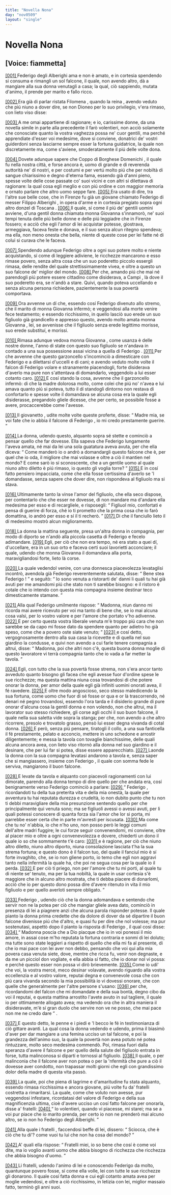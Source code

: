 ```yaml
---
title: "Novella Nona"
day: "nov0509"
layout: "single"
---
```

<div id="nov0509" type="novella" who="fiammetta">
 <h1>
  Novella Nona
 </h1>
 <p>
  <h2>
   [Voice: fiammetta]
  </h2>
 </p>
 <argument>
  <p>
   <a href="{{ site.baseurl }}enDecameron/nov0509#p05090001">
    [001]
   </a>
   <name persref="federigoalberighi" type="person">
    Federigo degli Alberighi
   </name>
   ama e non &egrave; amato, e in cortesia spendendo si consuma e rimangli un sol falcone, il quale, non avendo altro, d&agrave; a mangiare alla sua donna venutagli a casa; la qual, ci&ograve; sappiendo, mutata d'animo, il prende per marito e fallo ricco.
  </p>
 </argument>
 <div3 type="commentary" who="author">
  <p>
   <a href="{{ site.baseurl }}enDecameron/nov0509#p05090002">
    [002]
   </a>
   Era gi&agrave; di parlar ristata
   <name persref="filomena" type="person">
    Filomena
   </name>
   , quando la
   <name persref="fiammetta" type="person">
    reina
   </name>
   , avendo veduto che pi&uacute; niuno a dover dire, se non
   <name persref="dioneo" type="person">
    Dioneo
   </name>
   per lo suo privilegio, v'era rimaso, con lieto viso disse:
  </p>
 </div3>
 <p>
  <a href="{{ site.baseurl }}enDecameron/nov0509#p05090003">
   [003]
  </a>
  A me omai appartiene di ragionare; e io, carissime donne, da una novella simile in parte alla precedente il far&ograve; volentieri, non acci&ograve; solamente che conosciate quanto la vostra vaghezza possa ne' cuor gentili, ma perch&eacute; apprendiate d'esser voi medesime, dove si conviene, donatrici de' vostri guiderdoni senza lasciarne sempre esser la fortuna guidatrice, la quale non discretamente ma, come s'aviene, smoderatamente il pi&uacute; delle volte dona.
 </p>
 <p>
  <a href="{{ site.baseurl }}enDecameron/nov0509#p05090004">
   [004]
  </a>
  Dovete adunque sapere che
  <name persref="coppo" type="person">
   Coppo di Borghese Domenichi
  </name>
  , il quale fu nella nostra citt&agrave;, e forse ancora &egrave;, uomo di grande e di reverenda auttorit&agrave; ne' d&iacute; nostri, e per costumi e per vert&uacute; molto pi&uacute; che per nobilt&agrave; di sangue chiarissimo e degno d'eterna fama, essendo gi&agrave; d'anni pieno, spesse volte delle cose passate co' suoi vicini e con altri si dilettava di ragionare: la qual cosa egli meglio e con pi&uacute; ordine e con maggior memoria e ornato parlare che altro uomo seppe fare.
  <a href="{{ site.baseurl }}enDecameron/nov0509#p05090005">
   [005]
  </a>
  Era usato di dire, tra l'altre sue belle cose, che in
  <name placeref="firenze" type="place">
   Firenze
  </name>
  fu gi&agrave; un giovane chiamato
  <name persref="federigoalberighi" type="person">
   Federigo
  </name>
  di messer
  <name persref="filippoalberighi" type="person">
   Filippo Alberighi
  </name>
  , in opera d'arme e in cortesia pregiato sopra ogni altro donzel di
  <name placeref="toscana" type="place">
   Toscana
  </name>
  .
  <a href="{{ site.baseurl }}enDecameron/nov0509#p05090006">
   [006]
  </a>
  Il quale, s&iacute; come il pi&uacute; de' gentili uomini avviene, d'una gentil donna chiamata monna
  <name persref="giovanna" type="person">
   Giovanna
  </name>
  s'innamor&ograve;, ne' suoi tempi tenuta delle pi&uacute; belle donne e delle pi&uacute; leggiadre che in
  <name placeref="firenze" type="place">
   Firenze
  </name>
  fossero; e acci&ograve; che egli l'amor di lei acquistar potesse, giostrava, armeggiava, faceva feste e donava, e il suo senza alcun ritegno spendeva; ma ella, non meno onesta che bella, niente di queste cose per lei fatte n&eacute; di colui si curava che le faceva.
 </p>
 <p>
  <a href="{{ site.baseurl }}enDecameron/nov0509#p05090007">
   [007]
  </a>
  Spendendo adunque
  <name persref="federigoalberighi" type="person">
   Federigo
  </name>
  oltre a ogni suo potere molto e niente acquistando, s&iacute; come di leggiere adiviene, le ricchezze mancarono e esso rimase povero, senza altra cosa che un suo poderetto piccolo essergli rimasa, delle rendite del quale strettissimamente vivea, e oltre a questo un suo falcone de' miglior del mondo.
  <a href="{{ site.baseurl }}enDecameron/nov0509#p05090008">
   [008]
  </a>
  Per che, amando pi&uacute; che mai n&eacute; parendogli pi&uacute; potere essere cittadino come disiderava, a
  <name placeref="campi" type="place">
   Campi
  </name>
  , l&agrave; dove il suo poderetto era, se n'and&ograve; a stare. Quivi, quando poteva uccellando e senza alcuna persona richiedere, pazientemente la sua povert&agrave; comportava.
 </p>
 <p>
  <a href="{{ site.baseurl }}enDecameron/nov0509#p05090009">
   [009]
  </a>
  Ora avvenne un d&iacute; che, essendo cos&iacute;
  <name persref="federigoalberighi" type="person">
   Federigo
  </name>
  divenuto allo stremo, che il marito di monna
  <name persref="giovanna" type="person">
   Giovanna
  </name>
  inferm&ograve;; e veggendosi alla morte venire fece testamento; e essendo ricchissimo, in quello lasci&ograve; suo erede un suo figliuolo gi&agrave; grandicello e appresso questo, avendo molto amata monna
  <name persref="giovanna" type="person">
   Giovanna
  </name>
  , lei, se avvenisse che il figliuolo senza erede legittimo morisse, suo erede substitu&iacute;, e morissi.
 </p>
 <p>
  <a href="{{ site.baseurl }}enDecameron/nov0509#p05090010">
   [010]
  </a>
  Rimasa adunque vedova monna
  <name persref="giovanna" type="person">
   Giovanna
  </name>
  , come usanza &egrave; delle nostre donne, l'anno di state con questo suo figliuolo se n'andava in contado a una sua possessione assai vicina a quella di
  <name persref="federigoalberighi" type="person">
   Federigo
  </name>
  .
  <a href="{{ site.baseurl }}enDecameron/nov0509#p05090011">
   [011]
  </a>
  Per che avvenne che questo garzoncello s'incominci&ograve; a dimesticare con
  <name persref="federigoalberighi" type="person">
   Federigo
  </name>
  e a dilettarsi d'uccelli e di cani; e avendo veduto molte volte il falcon di
  <name persref="federigoalberighi" type="person">
   Federigo
  </name>
  volare e stranamente piacendogli, forte disiderava d'averlo ma pure non s'attentava di domandarlo, veggendolo a lui esser cotanto caro.
  <a href="{{ site.baseurl }}enDecameron/nov0509#p05090012">
   [012]
  </a>
  E cos&iacute; stando la cosa, avvenne che il garzoncello inferm&ograve;: di che la madre dolorosa molto, come colei che pi&uacute; no' n'avea e lui amava quanto pi&uacute; si poteva, tutto il d&iacute; standogli dintorno non restava di confortarlo e spesse volte il domandava se alcuna cosa era la quale egli disiderasse, pregandolo gliele dicesse, che per certo, se possibile fosse a avere, procaccerebbe come l'avesse.
 </p>
 <p>
  <a href="{{ site.baseurl }}enDecameron/nov0509#p05090013">
   [013]
  </a>
  Il
  <name persref="figliogiovanna-0509" type="person">
   giovanetto
  </name>
  , udite molte volte queste proferte, disse:
  <q direct="unspecified" who="figliogiovanna-0509">
   Madre mia, se voi fate che io abbia il falcone di
   <name persref="federigoalberighi" type="person">
    Federigo
   </name>
   , io mi credo prestamente guerire.
  </q>
 </p>
 <p>
  <a href="{{ site.baseurl }}enDecameron/nov0509#p05090014">
   [014]
  </a>
  La donna, udendo questo, alquanto sopra s&eacute; stette e cominci&ograve; a pensar quello che far dovesse. Ella sapeva che
  <name persref="federigoalberighi" type="person">
   Federigo
  </name>
  lungamente l'aveva amata, n&eacute; mai da lei una sola guatatura aveva avuta, per che ella diceva:
  <q direct="unspecified" who="giovanna">
   Come mander&ograve; io o andr&ograve; a domandargli questo falcone che &egrave;, per quel che io oda, il migliore che mai volasse e oltre a ci&ograve; il mantien nel mondo? E come sar&ograve; io s&iacute; sconoscente, che a un gentile uomo al quale niuno altro diletto &egrave; pi&uacute; rimaso, io questo gli voglia torre?
  </q>
  <a href="{{ site.baseurl }}enDecameron/nov0509#p05090015">
   [015]
  </a>
  E in cos&iacute; fatto pensiero impacciata, come che ella fosse certissima d'averlo se 'l domandasse, senza sapere che dover dire, non rispondeva al figliuolo ma si stava.
 </p>
 <p>
  <a href="{{ site.baseurl }}enDecameron/nov0509#p05090016">
   [016]
  </a>
  Ultimamente tanto la vinse l'amor del figliuolo, che ella seco dispose, per contentarlo che che esser ne dovesse, di non mandare ma d'andare ella medesima per esso e di recargliele, e risposegli:
  <q direct="unspecified" who="giovanna">
   Figliuol mio, confortati e pensa di guerire di forza, ch&eacute; io ti prometto che la prima cosa che io far&ograve; domattina, io andr&ograve; per esso e s&iacute; il ti recher&ograve;.
  </q>
  <a href="{{ site.baseurl }}enDecameron/nov0509#p05090017">
   [017]
  </a>
  Di che il fanciullo lieto il d&iacute; medesimo mostr&ograve; alcun miglioramento.
 </p>
 <p>
  <a href="{{ site.baseurl }}enDecameron/nov0509#p05090018">
   [018]
  </a>
  La
  <name persref="giovanna" type="person">
   donna
  </name>
  la mattina seguente, presa un'altra donna in compagnia, per modo di diporto se n'and&ograve; alla piccola casetta di
  <name persref="federigoalberighi" type="person">
   Federigo
  </name>
  e fecelo adimandare.
  <a href="{{ site.baseurl }}enDecameron/nov0509#p05090019">
   [019]
  </a>
  Egli, per ci&ograve; che non era tempo, n&eacute; era stato a quei d&iacute;, d'uccellare, era in un suo orto e faceva certi suoi lavorietti acconciare; il quale, udendo che monna
  <name persref="giovanna" type="person">
   Giovanna
  </name>
  il domandava alla porta, maravigliandosi forte, lieto l&agrave; corse.
 </p>
 <p>
  <a href="{{ site.baseurl }}enDecameron/nov0509#p05090020">
   [020]
  </a>
  La quale vedendol venire, con una donnesca piacevolezza levataglisi incontr&ograve;, avendola gi&agrave;
  <name persref="federigoalberighi" type="person">
   Federigo
  </name>
  reverentemente salutata, disse:
  <q direct="unspecified" who="giovanna">
   Bene stea
   <name persref="federigoalberighi" type="person">
    Federigo
   </name>
   !
  </q>
  e seguit&ograve;:
  <q direct="unspecified">
   Io sono venuta a ristorarti de' danni li quali tu hai gi&agrave; avuti per me amandomi pi&uacute; che stato non ti sarebbe bisogno: e il ristoro &egrave; cotale che io intendo con questa mia compagna insieme destinar teco dimesticamente stamane.
  </q>
 </p>
 <p>
  <a href="{{ site.baseurl }}enDecameron/nov0509#p05090021">
   [021]
  </a>
  Alla qual
  <name persref="federigoalberighi" type="person">
   Federigo
  </name>
  umilmente rispose:
  <q direct="unspecified" who="federigoalberighi">
   Madonna, niun danno mi ricorda mai avere ricevuto per voi ma tanto di bene che, se io mai alcuna cosa valsi, per lo vostro valore e per l'amore che portato v'ho adivenne.
   <a href="{{ site.baseurl }}enDecameron/nov0509#p05090022">
    [022]
   </a>
   E per certo questa vostra liberale venuta m'&egrave; troppo pi&uacute; cara che non sarebbe se da capo mi fosse dato da spendere quanto per adietro ho gi&agrave; speso, come che a povero oste siate venuto;
  </q>
  <a href="{{ site.baseurl }}enDecameron/nov0509#p05090023">
   [023]
  </a>
  e cos&iacute; detto, vergognosamente dentro alla sua casa la ricevette e di quella nel suo giardino la condusse, e quivi non avendo a cui farle tenere compagnia a altrui, disse:
  <q direct="unspecified" who="federigoalberighi">
   Madonna, poi che altri non c'&egrave;, questa buona donna moglie di questo lavoratore vi terr&agrave; compagnia tanto che io vada a far metter la tavola.
  </q>
 </p>
 <p>
  <a href="{{ site.baseurl }}enDecameron/nov0509#p05090024">
   [024]
  </a>
  Egli, con tutto che la sua povert&agrave; fosse strema, non s'era ancor tanto avveduto quanto bisogno gli facea che egli avesse fuor d'ordine spese le sue ricchezze; ma questa mattina niuna cosa trovandosi di che potere onorar la donna, per amor della quale egli gi&agrave; infiniti uomini onorati avea, il f&eacute; ravedere.
  <a href="{{ site.baseurl }}enDecameron/nov0509#p05090025">
   [025]
  </a>
  E oltre modo angoscioso, seco stesso maledicendo la sua fortuna, come uomo che fuor di s&eacute; fosse or qua e or l&agrave; trascorrendo, n&eacute; denari n&eacute; pegno trovandosi, essendo l'ora tarda e il disiderio grande di pure onorar d'alcuna cosa la gentil donna e non volendo, non che altrui, ma il lavorator suo stesso richiedere, gli corse agli occhi il suo buon falcone, il quale nella sua saletta vide sopra la stanga; per che, non avendo a che altro ricorrere, presolo e trovatolo grasso, pens&ograve; lui esser degna vivanda di cotal donna.
  <a href="{{ site.baseurl }}enDecameron/nov0509#p05090026">
   [026]
  </a>
  E per&ograve;, senza pi&uacute; pensare, tiratogli il collo, a una sua fanticella il f&eacute; prestamente, pelato e acconcio, mettere in uno schedone e arrostir diligentemente; e messa la tavola con tovaglie bianchissime, delle quali alcuna ancora avea, con lieto viso ritorn&ograve; alla donna nel suo giardino e il desinare, che per lui far si potea, disse essere apparecchiato.
  <a href="{{ site.baseurl }}enDecameron/nov0509#p05090027">
   [027]
  </a>
  Laonde la donna con la sua compagna levatasi andarono a tavola e, senza saper che si mangiassero, insieme con
  <name persref="federigoalberighi" type="person">
   Federigo
  </name>
  , il quale con somma fede le serviva, mangiarono il buon falcone.
 </p>
 <p>
  <a href="{{ site.baseurl }}enDecameron/nov0509#p05090028">
   [028]
  </a>
  E levate da tavola e alquanto con piacevoli ragionamenti con lui dimorate, parendo alla donna tempo di dire quello per che andata era, cos&iacute; benignamente verso
  <name persref="federigoalberighi" type="person">
   Federigo
  </name>
  cominci&ograve; a parlare:
  <a href="{{ site.baseurl }}enDecameron/nov0509#p05090029">
   [029]
  </a>
  <q direct="unspecified" who="giovanna">
   <name persref="federigoalberighi" type="person">
    Federigo
   </name>
   , ricordandoti tu della tua preterita vita e della mia onest&agrave;, la quale per avventura tu hai reputata durezza e crudelt&agrave;, io non dubito punto che tu non ti debbi maravigliare della mia presunzione sentendo quello per che principalmente qui venuta sono; ma se figliuoli avessi o avessi avuti, per li quali potessi conoscere di quanta forza sia l'amor che lor si porta, mi parrebbe esser certa che in parte m'avresti per iscusata.
   <a href="{{ site.baseurl }}enDecameron/nov0509#p05090030">
    [030]
   </a>
   Ma come che tu no' n'abbia, io che n'ho uno, non posso per&ograve; le leggi comuni dell'altre madri fuggire; le cui forze seguir convenendomi, mi conviene, oltre al piacer mio e oltre a ogni convenevolezza e dovere, chiederti un dono il quale io so che sommamente t'&egrave; caro:
   <a href="{{ site.baseurl }}enDecameron/nov0509#p05090031">
    [031]
   </a>
   e &egrave; ragione, per ci&ograve; che niuno altro diletto, niuno altro diporto, niuna consolazione lasciata t'ha la sua strema fortuna; e questo dono &egrave; il falcon tuo, del quale il fanciul mio &egrave; s&iacute; forte invaghito, che, se io non gliene porto, io temo che egli non aggravi tanto nella infermit&agrave; la quale ha, che poi ne segua cosa per la quale io il perda.
   <a href="{{ site.baseurl }}enDecameron/nov0509#p05090032">
    [032]
   </a>
   E per ci&ograve; ti priego, non per l'amore che tu mi porti, al quale tu di niente se' tenuto, ma per la tua nobilt&agrave;, la quale in usar cortesia s'&egrave; maggiore che in alcuno altro mostrata, che ti debba piacere di donarlomi, acci&ograve; che io per questo dono possa dire d'avere ritenuto in vita il mio figliuolo e per quello averloti sempre obligato.
  </q>
 </p>
 <p>
  <a href="{{ site.baseurl }}enDecameron/nov0509#p05090033">
   [033]
  </a>
  <name persref="federigoalberighi" type="person">
   Federigo
  </name>
  , udendo ci&ograve; che la donna adomandava e sentendo che servir non ne la potea per ci&ograve; che mangiar gliele avea dato, cominci&ograve; in presenza di lei a piagnere anzi che alcuna parola risponder potesse. Il quale pianto la donna prima credette che da dolore di dover da s&eacute; dipartire il buon falcone divenisse pi&uacute; che d'altro, e quasi fu per dire che nol volesse; ma pur sostenutasi, aspett&ograve; dopo il pianto la risposta di
  <name persref="federigoalberighi" type="person">
   Federigo
  </name>
  , il qual cos&iacute; disse:
  <a href="{{ site.baseurl }}enDecameron/nov0509#p05090034">
   [034]
  </a>
  <q direct="unspecified" who="federigoalberighi">
   Madonna poscia che a Dio piacque che io in voi ponessi il mio amore, in assai cose m'ho reputata la fortuna contraria e sonmi di lei doluto; ma tutte sono state leggieri a rispetto di quello che ella mi fa al presente, di che io mai pace con lei aver non debbo, pensando che voi qui alla mia povera casa venuta siete, dove, mentre che ricca fu, venir non degnaste, e da me un picciol don vogliate, e ella abbia s&iacute; fatto, che io donar nol vi possa: e perch&eacute; questo esser non possa vi dir&ograve; brievemente.
   <a href="{{ site.baseurl }}enDecameron/nov0509#p05090035">
    [035]
   </a>
   Come io udi' che voi, la vostra merc&eacute;, meco desinar volavate, avendo riguardo alla vostra eccellenzia e al vostro valore, reputai degna e convenevole cosa che con pi&uacute; cara vivanda secondo la mia possibilit&agrave; io vi dovessi onorare, che con quelle che generalmente per l'altre persone s'usano:
   <a href="{{ site.baseurl }}enDecameron/nov0509#p05090036">
    [036]
   </a>
   per che, ricordandomi del falcon che mi domandate e della sua bont&agrave;, degno cibo da voi il reputai, e questa mattina arrostito l'avete avuto in sul tagliere, il quale io per ottimamente allogato avea; ma vedendo ora che in altra maniera il disideravate, m'&egrave; s&iacute; gran duolo che servire non ve ne posso, che mai pace non me ne credo dare
  </q>
  .
 </p>
 <p>
  <a href="{{ site.baseurl }}enDecameron/nov0509#p05090037">
   [037]
  </a>
  E questo detto, le penne e i piedi e 'l becco le f&eacute; in testimonianza di ci&ograve; gittare avanti. La qual cosa la donna vedendo e udendo, prima il biasim&ograve; d'aver per dar mangiare a una femina ucciso un tal falcone, e poi la grandezza dell'animo suo, la quale la povert&agrave; non avea potuto n&eacute; potea rintuzzare, molto seco medesima commend&ograve;. Poi, rimasa fuori dalla speranza d'avere il falcone e per quello della salute del figliuolo entrata in forse, tutta malinconosa si dipart&iacute; e tornossi al figliuolo.
  <a href="{{ site.baseurl }}enDecameron/nov0509#p05090038">
   [038]
  </a>
  Il quale, o per malinconia che il falcone aver non potea o per la 'nfermit&agrave; che pure a ci&ograve; il dovesse aver condotto, non trapassar molti giorni che egli con grandissimo dolor della madre di questa vita pass&ograve;.
 </p>
 <p>
  <a href="{{ site.baseurl }}enDecameron/nov0509#p05090039">
   [039]
  </a>
  La quale, poi che piena di lagrime e d'amaritudine fu stata alquanto, essendo rimasa ricchissima e ancora giovane, pi&uacute; volte fu da' fratelli costretta a rimaritarsi. La quale, come che voluto non avesse, pur veggendosi infestare, ricordatasi del valore di
  <name persref="federigoalberighi" type="person">
   Federigo
  </name>
  e della sua magnificenzia ultima, cio&egrave; d'avere ucciso un cos&iacute; fatto falcone per onorarla, disse a' fratelli:
  <a href="{{ site.baseurl }}enDecameron/nov0509#p05090040">
   [040]
  </a>
  <q direct="unspecified" who="giovanna">
   Io volentieri, quando vi piacesse, mi starei; ma se a voi pur piace che io marito prenda, per certo io non ne prender&ograve; mai alcuno altro, se io non ho
   <name persref="federigoalberighi" type="person">
    Federigo degli Alberighi.
   </name>
  </q>
 </p>
 <p>
  <a href="{{ site.baseurl }}enDecameron/nov0509#p05090041">
   [041]
  </a>
  Alla quale i
  <name persref="fratelligiovanna-0509" type="person">
   fratelli
  </name>
  , faccendosi beffe di lei, dissero:
  <q direct="unspecified" who="fratelligiovanna-0509">
   Sciocca, che &egrave; ci&ograve; che tu di'? come vuoi tu lui che non ha cosa del mondo?
  </q>
 </p>
 <p>
  <a href="{{ site.baseurl }}enDecameron/nov0509#p05090042">
   [042]
  </a>
  A' quali
  <name persref="giovanna" type="person">
   ella
  </name>
  rispose:
  <q direct="unspecified" who="giovanna">
   Fratelli miei, io so bene che cos&iacute; &egrave; come voi dite, ma io voglio avanti uomo che abbia bisogno di ricchezza che ricchezza che abbia bisogno d'uomo.
  </q>
 </p>
 <p>
  <a href="{{ site.baseurl }}enDecameron/nov0509#p05090043">
   [043]
  </a>
  Li fratelli, udendo l'animo di lei e conoscendo
  <name persref="federigoalberighi" type="person">
   Federigo
  </name>
  da molto, quantunque povero fosse, s&iacute; come ella volle, lei con tutte le sue ricchezze gli donarono. Il quale cos&iacute; fatta donna e cui egli cotanto amata avea per moglie vedendosi, e oltre a ci&ograve; ricchissimo, in letizia con lei, miglior massaio fatto, termin&ograve; gli anni suoi.
 </p>
</div>